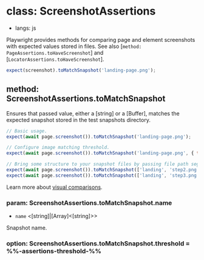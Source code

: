 # class: ScreenshotAssertions
* langs: js

Playwright provides methods for comparing page and element screenshots with
expected values stored in files. See also [`method: PageAssertions.toHaveScreenshot`] and
[`LocatorAssertions.toHaveScreenshot`].

```js
expect(screenshot).toMatchSnapshot('landing-page.png');
```

<!-- TOC -->

## method: ScreenshotAssertions.toMatchSnapshot

Ensures that passed value, either a [string] or a [Buffer], matches the expected snapshot stored in the test snapshots directory.

```js
// Basic usage.
expect(await page.screenshot()).toMatchSnapshot('landing-page.png');

// Configure image matching threshold.
expect(await page.screenshot()).toMatchSnapshot('landing-page.png', { threshold: 0.3 });

// Bring some structure to your snapshot files by passing file path segments.
expect(await page.screenshot()).toMatchSnapshot(['landing', 'step2.png']);
expect(await page.screenshot()).toMatchSnapshot(['landing', 'step3.png']);
```

Learn more about [visual comparisons](./test-snapshots.md).

### param: ScreenshotAssertions.toMatchSnapshot.name
- `name` <[string]|[Array]<[string]>>

Snapshot name.

### option: ScreenshotAssertions.toMatchSnapshot.threshold = %%-assertions-threshold-%%
